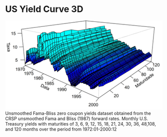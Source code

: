 # US Yield Curve 3D
![US Yield Curve 3D](https://github.com/werleycordeiro/Yield-Curve-3D/blob/master/USYieldCurve3D.png)
Unsmoothed Fama-Bliss zero coupon yields dataset obtained from the CRSP unsmoothed Fama and Bliss (1987) forward rates.
Monthly U.S. Treasury yields with maturities of 3, 6, 9, 12, 15, 18, 21, 24, 30, 36, 48,108, and 120 months 
over the period from 1972:01-2000:12


